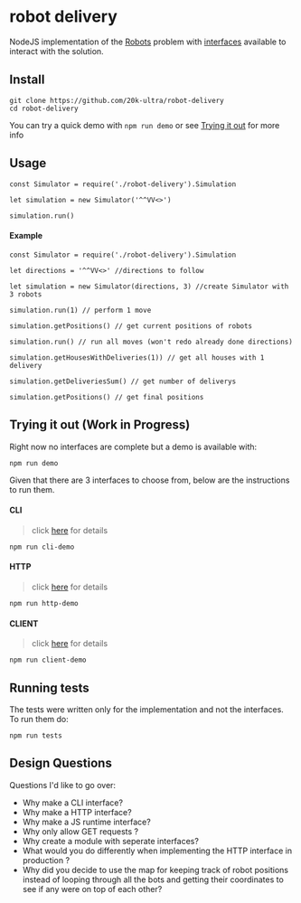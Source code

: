 # robot delivery

NodeJS implementation of the [Robots](robots.md) problem with [interfaces](interfaces/README.md) available to interact with the solution.

## **Install**

```
git clone https://github.com/20k-ultra/robot-delivery
cd robot-delivery
```

You can try a quick demo with `npm run demo` or see [Trying it out](#trying-it-out-work-in-progress) for more info

## **Usage**

```
const Simulator = require('./robot-delivery').Simulation

let simulation = new Simulator('^^VV<>')

simulation.run()
```

#### Example

```
const Simulator = require('./robot-delivery').Simulation

let directions = '^^VV<>' //directions to follow

let simulation = new Simulator(directions, 3) //create Simulator with 3 robots

simulation.run(1) // perform 1 move

simulation.getPositions() // get current positions of robots

simulation.run() // run all moves (won't redo already done directions)

simulation.getHousesWithDeliveries(1)) // get all houses with 1 delivery

simulation.getDeliveriesSum() // get number of deliverys

simulation.getPositions() // get final positions

```


## **Trying it out** (Work in Progress)

Right now no interfaces are complete but a demo is available with:

```
npm run demo
```

Given that there are 3 interfaces to choose from, below are the instructions to run them.

#### CLI
> click [here](interfaces/README.md/#cli) for details


```
npm run cli-demo
```

#### HTTP
> click [here](interfaces/README.md/#http) for details

```
npm run http-demo
```

#### CLIENT
> click [here](interfaces/README.md/#client) for details

```
npm run client-demo
```

## **Running tests**

The tests were written only for the implementation and not the interfaces. To run them do:

```
npm run tests
```

## **Design Questions**

Questions I'd like to go over:

- Why make a CLI interface?
- Why make a HTTP interface?
- Why make a JS runtime interface?
- Why only allow GET requests ?
- Why create a module with seperate interfaces?
- What would you do differently when implementing the HTTP interface in production ?
- Why did you decide to use the map for keeping track of robot positions instead of looping through all the bots and getting their coordinates to see if any were on top of each other?